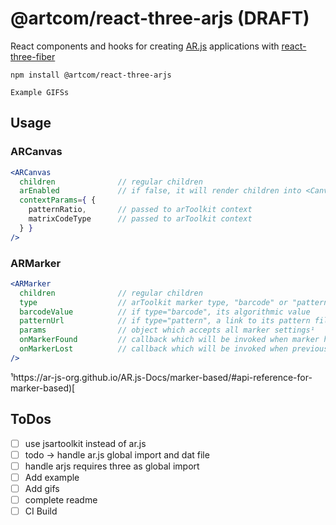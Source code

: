 # @artcom/react-three-arjs (DRAFT)

React components and hooks for creating [AR.js](https://github.com/AR-js-org/AR.js) applications with [react-three-fiber](https://github.com/pmndrs/react-three-fiber)


```
npm install @artcom/react-three-arjs
```

```
Example GIFSs
```

## Usage

### ARCanvas

```jsx
<ARCanvas
  children              // regular children
  arEnabled             // if false, it will render children into <Canvas /> without AR context
  contextParams={ {   
    patternRatio,       // passed to arToolkit context
    matrixCodeType      // passed to arToolkit context
  } } 
/>
```

### ARMarker

```jsx
<ARMarker
  children              // regular children
  type                  // arToolkit marker type, "barcode" or "pattern"
  barcodeValue          // if type="barcode", its algorithmic value
  patternUrl            // if type="pattern", a link to its pattern file
  params                // object which accepts all marker settings¹
  onMarkerFound         // callback which will be invoked when marker has been found
  onMarkerLost          // callback which will be invoked when previously found marker has been lost
/>
```

¹https://ar-js-org.github.io/AR.js-Docs/marker-based/#api-reference-for-marker-based)[

## ToDos

- [ ] use jsartoolkit instead of ar.js
- [ ] todo -> handle ar.js global import and dat file
- [ ] handle arjs requires three as global import
- [ ] Add example
- [ ] Add gifs
- [ ] complete readme
- [ ] CI Build
